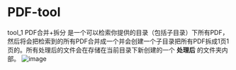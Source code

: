 # PDF-tool
tool_1 PDF合并+拆分 是一个可以检索你提供的目录（包括子目录）下所有PDF，然后将会把检索到的所有PDF合并成一个并会创建一个子目录把所有PDF拆成1页1页的。所有处理后的文件会在存储在当前目录下新创建的一个 **处理后** 的文件夹内部。
![image](https://github.com/Xiaobal/PDF-tool/assets/46612303/9ab13c2b-ab51-4aa1-a78c-4e23ce6302fc)
